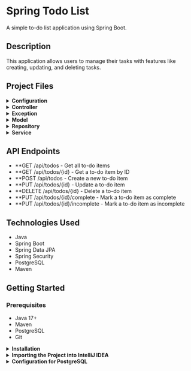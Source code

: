 # Spring Todo List

A simple to-do list application using Spring Boot.

## Description

This application allows users to manage their tasks with features like creating, updating, and deleting tasks.

## Project Files

<details>
<summary><strong>Configuration</strong></summary>
  
    - WebSecurityConfig.java: Contains Spring Security configuration for handling user authentication and authorization.
</details>

<details>
<summary><strong>Controller</strong></summary>
  
    - task:
      - TaskController.java: Handles HTTP requests related to tasks.
  
    - user:
      - UserController.java: Handles HTTP requests related to users.
</details>

<details>
<summary><strong>Exception</strong></summary>
    
    - task:
      - TaskExceptionHandler.java: Handles exceptions globally for task-related operations.
      - TaskNotFoundException.java: A custom exception thrown when a requested task is not found. 
  
    - user:
      - UserExceptionHandler.java: 

</details>

<details>
<summary><strong>Model</strong></summary>
  
     - task:
        - Task.java: Represents a task in the ToDo List application.
        - TaskStatusType.java: Enum for task status types.
     - user:
        - User.java: Represents a user entity in the application.
</details>

<details>
<summary><strong>Repository</strong></summary>
  
     - task:
       - TaskRepository.java: Repository interface for managing Task entities.
         
    - user:
        - UserRepository.java: Repository interface for managing User entities.
</details>

<details>
<summary><strong>Service</strong></summary>
 
    - task:
       - TaskService.java: Service class for managing tasks in the ToDo list application.
       
    - user:
      - UserService.java: Service class for managing users in the application.
      - UserDetailsServiceImpl.java: Custom implementation of UserDetailsService for Spring Security, used to load user-specific data.
</details>

##  API Endpoints
- **GET /api/todos - Get all to-do items
- **GET /api/todos/{id} - Get a to-do item by ID
- **POST /api/todos - Create a new to-do item
- **PUT /api/todos/{id} - Update a to-do item
- **DELETE /api/todos/{id} - Delete a to-do item
- **PUT /api/todos/{id}/complete - Mark a to-do item as complete
- **PUT /api/todos/{id}/incomplete - Mark a to-do item as incomplete
  
## Technologies Used

- Java
- Spring Boot
- Spring Data JPA
- Spring Security
- PostgreSQL
- Maven

## Getting Started

### Prerequisites

- Java 17+
- Maven
- PostgreSQL
- Git

<details>
<summary><strong>Installation</strong></summary>

1. Clone the repository:

   ```sh
   git clone https://github.com/your-username/spring-todo-list.git
   
4. Build the project using Maven:

   ```sh
   mvn clean package
   
6. Run the application:

   ```sh
   java -jar target/spring-todo-list-0.0.1-SNAPSHOT.jar
   
8. Access the application in your web browser at http://localhost:8080.
</details>

<details>
<summary><strong>Importing the Project into IntelliJ IDEA</strong></summary>

1. Import the Project:

  - Go to File > New > Project from Existing Sources....
    
  - Navigate to the directory where you cloned the project and select the pom.xml file.
    
  - Click Open.

2. Import Maven Projects:
   
   - IntelliJ IDEA will automatically detect that it is a Maven project and will start importing dependencies.
   If prompted, enable Auto-Import for Maven projects.

4. Run the Application:
   
   - In the Project view, navigate to src/main/java/com/example/spring_todo_list/SpringTodoListApplication.java.
   - Right-click on SpringTodoListApplication and select Run 'SpringTodoListApplication'.


6. Access the application:
   
   - Open your web browser and navigate to http://localhost:8080.
</details>

<details>
<summary><strong>Configuration for PostgreSQL</strong></summary>

1. Create a Database:

   - Create a new database in PostgreSQL named tasklistdb (or any name of your choice).
      ```sh
      CREATE DATABASE tasklistdb
     
2. Configure application.properties:

   - Open the src/main/resources/application.properties file and configure the PostgreSQL connection settings:

   ```sh
   spring.datasource.url=jdbc:postgresql://localhost:5432/TaskListDB
   spring.datasource.username=your_username
   spring.datasource.password=your_password
   spring.jpa.hibernate.ddl-auto=update
   spring.jpa.show-sql=true

3. Run the Application:

  - Follow the steps under "Run the Application" to start the application with PostgreSQL configured.

</details>
